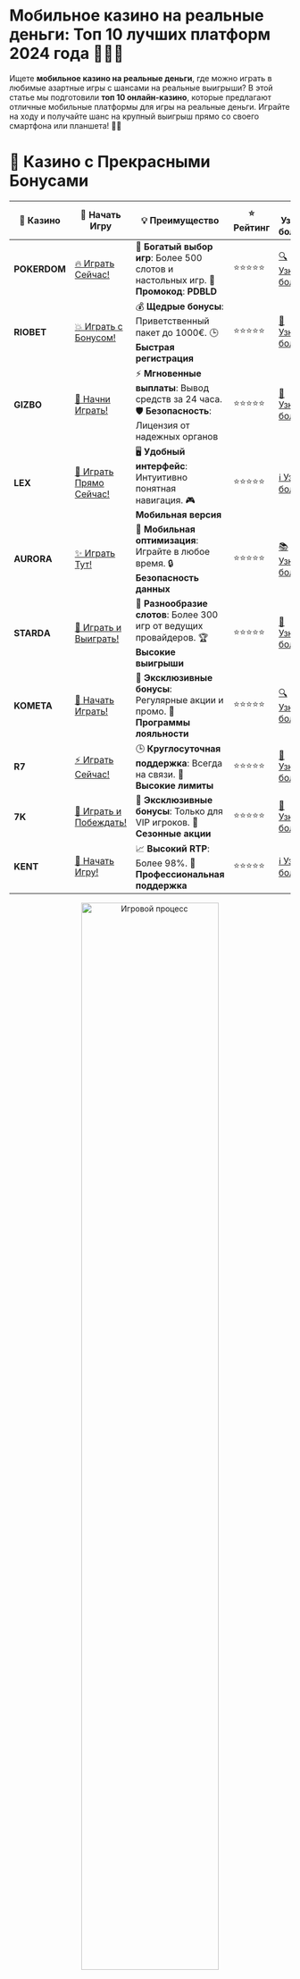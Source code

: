 # **Мобильное казино на реальные деньги: Топ 10 лучших платформ 2024 года 🎰📱💸**

Ищете **мобильное казино на реальные деньги**, где можно играть в любимые азартные игры с шансами на реальные выигрыши? В этой статье мы подготовили **топ 10 онлайн-казино**, которые предлагают отличные мобильные платформы для игры на реальные деньги. Играйте на ходу и получайте шанс на крупный выигрыш прямо со своего смартфона или планшета! 🎉💥

# 🌟 Казино с Прекрасными Бонусами

| 🎲 **Казино** | 🔗 **Начать Игру** | 💡 **Преимущество** | ⭐ **Рейтинг** | 🔗 **Узнать больше** | 🆕 **Новая информация** |
|--------------|---------------------|---------------------|----------------|----------------------|-------------------------|
| **POKERDOM**  | [🔥 Играть Сейчас!](https://brandplay.link/4k77v2yx) | 🎉 **Богатый выбор игр**: Более 500 слотов и настольных игр. 🎁 **Промокод**: **PDBLD** | ⭐⭐⭐⭐⭐ | [🔍 Узнать больше](https://brandplay.link/4k77v2yx) | 🏆 **Победители турниров** получают эксклюзивные подарки! |
| **RIOBET**    | [💥 Играть с Бонусом!](https://brandplay.link/7xBLTPyj) | 💰 **Щедрые бонусы**: Приветственный пакет до 1000€. 🕒 **Быстрая регистрация** | ⭐⭐⭐⭐⭐ | [📖 Узнать больше](https://brandplay.link/7xBLTPyj) | 💬 **Поддержка 24/7** для комфортной игры в любое время! |
| **GIZBO**     | [🚀 Начни Играть!](https://brandplay.link/bprXw4YV) | ⚡ **Мгновенные выплаты**: Вывод средств за 24 часа. 🛡️ **Безопасность**: Лицензия от надежных органов | ⭐⭐⭐⭐⭐ | [📝 Узнать больше](https://brandplay.link/bprXw4YV) | 🔒 **SSL-шифрование** для максимальной безопасности данных игроков. |
| **LEX**       | [💎 Играть Прямо Сейчас!](https://brandplay.link/zW4hdDFV) | 🖥️ **Удобный интерфейс**: Интуитивно понятная навигация. 🎮 **Мобильная версия** | ⭐⭐⭐⭐⭐ | [ℹ️ Узнать больше](https://brandplay.link/zW4hdDFV) | 📱 **Поддержка всех мобильных устройств** для удобства игры в любом месте. |
| **AURORA**    | [✨ Играть Тут!](https://10trafic-stat2.com/click/668546556bcc6313411604bd/6766/13032/subaccount) | 📱 **Мобильная оптимизация**: Играйте в любое время. 🔒 **Безопасность данных** | ⭐⭐⭐⭐⭐ | [📚 Узнать больше](https://10trafic-stat2.com/click/668546556bcc6313411604bd/6766/13032/subaccount) | 🌍 **Международная лицензия** на деятельность в разных странах. |
| **STARDА**    | [🎉 Играть и Выиграть!](https://brandplay.link/fB7xwRFL) | 🎰 **Разнообразие слотов**: Более 300 игр от ведущих провайдеров. 🏆 **Высокие выигрыши** | ⭐⭐⭐⭐⭐ | [🔎 Узнать больше](https://brandplay.link/fB7xwRFL) | 🎉 **Ежемесячные турниры** с крупными призами! |
| **KOMETA**    | [🎁 Начать Играть!](https://brandplay.link/8ZymQJV8) | 🎁 **Эксклюзивные бонусы**: Регулярные акции и промо. 🔄 **Программы лояльности** | ⭐⭐⭐⭐⭐ | [🔍 Узнать больше](https://brandplay.link/8ZymQJV8) | 🌟 **Персонализированные предложения** для долгосрочных игроков. |
| **R7**        | [⚡ Играть Сейчас!](https://brandplay.link/bMd3Yjsw) | 🕒 **Круглосуточная поддержка**: Всегда на связи. 💸 **Высокие лимиты** | ⭐⭐⭐⭐⭐ | [📖 Узнать больше](https://brandplay.link/bMd3Yjsw) | 🎯 **Рейтинг игроков** для лучших участников. |
| **7K**        | [🎯 Играть и Побеждать!](https://brandplay.link/BvQyFShp) | 🌟 **Эксклюзивные бонусы**: Только для VIP игроков. 🎉 **Сезонные акции** | ⭐⭐⭐⭐⭐ | [📝 Узнать больше](https://brandplay.link/BvQyFShp) | 🥇 **Особые привилегии** для постоянных игроков. |
| **KENT**      | [🔑 Начать Игру!](https://brandplay.link/Fv2WP3js) | 📈 **Высокий RTP**: Более 98%. 💼 **Профессиональная поддержка** | ⭐⭐⭐⭐⭐ | [ℹ️ Узнать больше](https://brandplay.link/Fv2WP3js) | 💬 **Поддержка на нескольких языках** для удобства игроков. |

<div align="center"> <img src="https://i.pinimg.com/originals/1d/b3/25/1db325483acbe642c6d4e6fdd73a4988.gif" alt="Игровой процесс" width="70%"> </div>
---

# 🚀 Быстрые Выигрыши и Поддержка

| 🎲 **Казино** | 🔗 **Начать Игру** | 💡 **Преимущество** | ⭐ **Рейтинг** | 🔗 **Узнать больше** | 🆕 **Новая информация** |
|--------------|---------------------|---------------------|----------------|----------------------|-------------------------|
| **GAMA**      | [🎯 Играть Прямо Сейчас!](https://brandplay.link/j6NMKsDz) | 🔍 **Интуитивный интерфейс**: Легкость использования. 🏅 **Престижные турниры** | ⭐⭐⭐⭐☆ | [🔎 Узнать больше](https://brandplay.link/j6NMKsDz) | 🏆 **Турниры с большими призами** каждый месяц. |
| **ONION**     | [💥 Играть и Выигрывать!](https://brandplay.link/zBGRVpQ9) | 🤑 **Низкие ставки**: Идеально для начинающих. 🔄 **Быстрые выводы** | ⭐⭐⭐⭐☆ | [🔍 Узнать больше](https://brandplay.link/zBGRVpQ9) | 🎮 **Казино для новичков** с простыми правилами. |
| **ЧЕМПИОН**   | [🏅 Играть в Турнире!](https://temon-gter.cfd/go/lRq?p80412p304504pcc44t17455) | 🏅 **Лояльная программа**: Награды за активность. 🎁 **Ежемесячные бонусы** | ⭐⭐⭐⭐☆ | [📖 Узнать больше](https://temon-gter.cfd/go/lRq?p80412p304504pcc44t17455) | 🥇 **Турниры и лояльность** — каждый шаг вознаграждается. |
| **VAVADA**    | [🚀 Играть Без Ожидания!](https://vavadapartner.pro/?promo=ea5c9275-6854-4505-94fc-95ab18221945-linkb2) | 🚀 **Быстрая регистрация**: Начните играть мгновенно. 🔐 **Безопасные транзакции** | ⭐⭐⭐⭐☆ | [📝 Узнать больше](https://vavadapartner.pro/?promo=ea5c9275-6854-4505-94fc-95ab18221945-linkb2) | 🏆 **Программа для новых игроков** с бонусами за регистрацию. |
| **FRIENDS**   | [🎉 Играть и Развлекаться!](https://gofriends.mba/linkb2) | 🤝 **Социальные игры**: Играйте с друзьями. 🌐 **Мультиплатформенность** | ⭐⭐⭐⭐☆ | [ℹ️ Узнать больше](https://gofriends.mba/linkb2) | 🎮 **Играйте с друзьями** и зарабатывайте бонусы за совместные действия. |
| **1WIN**      | [⚡ Играть и Выигрывать!](https://brandplay.link/smXVpBbG) | 🏆 **Спортивные ставки**: Широкий выбор видов спорта. 💵 **Высокие коэффициенты** | ⭐⭐⭐⭐☆ | [📚 Узнать больше](https://brandplay.link/smXVpBbG) | ⚽ **Бонусы на спортивные ставки** для активных игроков. |
| **DRIP**      | [💥 Играть Сразу!](https://drp-ircp01.com/c07e6a3db) | 🌐 **Инновационные игры**: Новейшие игровые технологии. 🛡️ **Высокая безопасность** | ⭐⭐⭐⭐☆ | [🔎 Узнать больше](https://drp-ircp01.com/c07e6a3db) | 🔧 **Инновационные функции** для удобства игры. |
| **JOYCASINO** | [🎰 Играть И Побеждать!](https://rpc30.call2me.pro/?/ru/registration?apkpop=0&partner=p24970p3291217pc98f) | 🎁 **Приятные бонусы**: Ежедневные акции и подарки. 🕹️ **Разнообразие игр** | ⭐⭐⭐⭐☆ | [🔍 Узнать больше](https://rpc30.call2me.pro/?/ru/registration?apkpop=0&partner=p24970p3291217pc98f) | 🎉 **Щедрые фриспины** для новых игроков. |
| **PLAYFORTUNA** | [🔥 Играть С Бонусом!](https://fortunapromo.net/alt/playfortuna/registration?0dc4a9362a71feb7e3f165fb8e766f70) | 🎉 **Регулярные акции**: Бонусы, фриспины и многое другое. 🏅 **Турниры** | ⭐⭐⭐⭐☆ | [📚 Узнать больше](https://fortunapromo.net/alt/playfortuna/registration?0dc4a9362a71feb7e3f165fb8e766f70) | 🎯 **Выгодные предложения** на популярные игры. |
| **SYKAA**     | [💸 Играть Сейчас!](https://s-two-way.com/?source=linkb2&pid=30697) | 💸 **Доступные ставки**: Идеально для новичков. 🎁 **Щедрые бонусы** | ⭐⭐⭐⭐☆ | [🔍 Узнать больше](https://s-two-way.com/?source=linkb2&pid=30697) | 💥 **Акции с большими бонусами** для новичков и опытных игроков. |

<div align="center"> <img src="https://schaeffers-cdn.s3.amazonaws.com/images/default-source/schaeffers-cdn-images/default-images/sectors/bigstock-casino-gambling-concept-with-f-369012793.jpg?sfvrsn=493ad806_4" alt="Игровой процесс" width="70%"> </div>
---

# 💸 Казино с Привлекательными Программами Лояльности

| 🎲 **Казино** | 🔗 **Начать Игру** | 💡 **Преимущество** | ⭐ **Рейтинг** | 🔗 **Узнать больше** | 🆕 **Новая информация** |
|--------------|---------------------|---------------------|----------------|----------------------|-------------------------|
| **KOMETA**    | [🎯 Начни Играть!](https://brandplay.link/8ZymQJV8) | 🎁 **Эксклюзивные бонусы**: Регулярные акции и промо. 🔄 **Программы лояльности** | ⭐⭐⭐⭐⭐ | [🔍 Узнать больше](https://brandplay.link/8ZymQJV8) | 🌟 **Персонализированные предложения** для долгосрочных игроков. |
| **1Xslots**   | [🏅 Играть Прямо Сейчас!](https://brandplay.link/hSB1khtr) | 🎉 **Множество акций**: Еженедельные бонусы и турниры. 🛡️ **Безопасность** | ⭐⭐⭐⭐⭐ | [📚 Узнать больше](https://brandplay.link/hSB1khtr) | 🏅 **Награды за активность**: участники программы лояльности получают специальные привилегии. |
| **R7**        | [🚀 Играть Сейчас!](https://brandplay.link/bMd3Yjsw) | 🕒 **Круглосуточная поддержка**: Всегда на связи. 💸 **Высокие лимиты** | ⭐⭐⭐⭐⭐ | [📖 Узнать больше](https://brandplay.link/bMd3Yjsw) | 💬 **VIP-поддержка** для постоянных игроков с приоритетом. |

<div align="center"> <img src="https://i.pinimg.com/originals/1d/b3/25/1db325483acbe642c6d4e6fdd73a4988.gif" alt="Игровой процесс" width="70%"> </div>
---

---

## **1. POKERDOM – Мобильное казино с реальными деньгами и быстрыми выплатами! 🃏💰**

**POKERDOM** — это одно из лучших мобильных казино, где можно играть на реальные деньги. Платформа предлагает отличные бонусы для новичков, широкий выбор игр, а также быстрое пополнение счета и вывод средств. Начните играть на реальный выигрыш прямо со своего мобильного устройства! 🎰📱

### Преимущества:
- Мобильное приложение для iOS и Android.
- Широкий выбор игр, включая покер, рулетку и слоты.
- Быстрые выплаты и выгодные бонусы для новичков.

---

## **2. RIOBET – Мобильное казино для игры на реальные деньги! 🎯💸**

**RIOBET** позволяет своим игрокам наслаждаться всеми возможностями казино прямо с мобильного устройства. Платформа поддерживает популярные платежные системы для удобного пополнения счета и вывода выигрышей. Играйте на реальные деньги и получайте бонусы на мобильном! 💥🎰

### Преимущества:
- Удобное мобильное приложение для всех устройств.
- Быстрые и безопасные выплаты.
- Регулярные бонусы и акции для новых игроков.

---

## **3. GIZBO – Мобильное казино с шансами на реальные выигрыши! 🍊💎**

**GIZBO** предлагает мобильную платформу для игры на реальные деньги с возможностью выигрыша на популярных слотах и настольных играх. Простая и удобная навигация позволяет легко наслаждаться игрой в любое время и в любом месте. 🎰📱

### Преимущества:
- Приложение для мобильных устройств с iOS и Android.
- Множество акций и бонусов для постоянных игроков.
- Мгновенные выплаты и удобные методы оплаты.

---

## **4. LEX – Играйте в мобильное казино на реальные деньги! 🌟🎯**

**LEX** — это мобильное казино, которое предлагает отличные условия для игры на реальные деньги. Платформа предоставляет быстрые выплаты и множество бонусов для своих игроков. Играйте в любимые игры и выигрывайте прямо с вашего мобильного устройства! 💸🎰

### Преимущества:
- Мобильное приложение для удобной игры на реальные деньги.
- Множество слотов и настольных игр.
- Щедрые бонусы и акции для новичков.

---

## **5. AURORA – Мобильное казино с большими шансами на выигрыш! 💎🎮**

**AURORA** предлагает своим игрокам возможность играть на реальные деньги прямо с мобильного устройства. Платформа предоставляет быстрые и безопасные методы вывода средств, а также щедрые бонусы и акции для новых игроков. 🎯💸

### Преимущества:
- Мобильное приложение с простым интерфейсом.
- Быстрые и безопасные выводы средств.
- Регулярные бонусы и акции для постоянных игроков.

---

## **6. STarda – Мобильное казино с реальными деньгами и бонусами! 🎮💥**

**STarda** — это мобильная платформа для игры на реальные деньги, где можно наслаждаться азартными играми и получать бонусы. Играйте на ходу и получайте шанс на крупный выигрыш! 🎰📱

### Преимущества:
- Мобильное казино для игры на реальные деньги.
- Множество слотов и настольных игр.
- Простой и удобный интерфейс.

---

## **7. KOMETA – Мобильное казино для реальных выигрышей! 🌌🎰**

**KOMETA** предоставляет удобное мобильное приложение для игры на реальные деньги. Играйте в слоты и другие азартные игры, получайте бонусы и выводите средства быстро и безопасно! 💸🎯

### Преимущества:
- Мобильное приложение с доступом к популярным играм.
- Множество бонусов для новых игроков.
- Быстрые и безопасные выплаты.

---

## **8. R7 – Мобильное казино с большими шансами на выигрыш! 🏅🎯**

**R7** предлагает своим пользователям мобильную платформу с реальными деньгами, где можно не только наслаждаться игрой, но и выигрывать реальные деньги. Играйте в любимые игры и выводите средства безопасно! 🎰💸

### Преимущества:
- Удобное мобильное приложение для игры на реальные деньги.
- Простой процесс регистрации и пополнения счета.
- Регулярные бонусы и акции.

---

## **9. 7K – Мобильное казино с шансами на крупные выигрыши! 🔥🎰**

**7K** позволяет игрокам наслаждаться игрой на реальные деньги прямо с мобильного устройства. Казино предлагает быстрые и безопасные выплаты, а также бонусы, которые помогут увеличить шансы на победу! 🎯💥

### Преимущества:
- Мобильное казино для iOS и Android.
- Множество бонусов и акций.
- Быстрые выплаты и безопасность транзакций.

---

## **10. KENT – Мобильное казино с реальными деньгами и простыми выплатами! 💎🎯**

**KENT** завершает наш список с мобильным казино, где можно играть на реальные деньги, наслаждаться любимыми играми и выводить выигрыши без задержек. 🎰💥

### Преимущества:
- Мобильное приложение для игры на реальные деньги.
- Простой процесс вывода средств и акций для новичков.
- Множество популярных игр и слотов.

---

## **Как выбрать мобильное казино на реальные деньги?**

При выборе **мобильного казино на реальные деньги** обратите внимание на следующие моменты:
1. **Лицензия и безопасность** — выберите казино с лицензией для безопасных транзакций.
2. **Методы пополнения и вывода средств** — убедитесь, что казино предлагает удобные и безопасные способы вывода денег.
3. **Выбор игр** — проверьте, какие игры доступны на мобильной платформе.
4. **Бонусы и акции** — выбирайте казино с выгодными бонусами и акциями для новичков.

---

## **Заключение**

**Мобильное казино на реальные деньги** — это отличная возможность играть в любимые азартные игры и выигрывать крупные суммы прямо с вашего мобильного устройства. В нашем списке **топ 10 мобильных казино с реальными деньгами** вы найдете лучшие платформы с быстрыми выплатами, бонусами и удобными методами пополнения счета. Присоединяйтесь и начинайте выигрывать прямо сейчас! 🍀🎰💸

